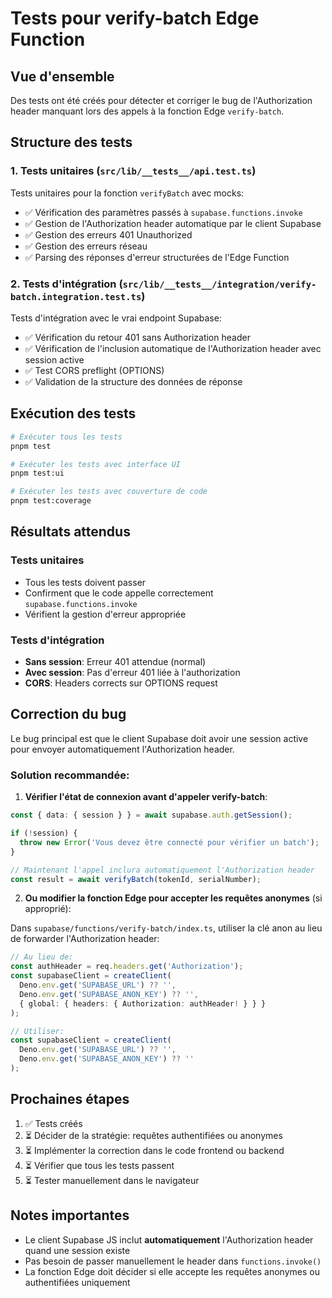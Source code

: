 # Tests pour verify-batch Edge Function

## Vue d'ensemble

Des tests ont été créés pour détecter et corriger le bug de l'Authorization header manquant lors des appels à la fonction Edge `verify-batch`.

## Structure des tests

### 1. Tests unitaires (`src/lib/__tests__/api.test.ts`)

Tests unitaires pour la fonction `verifyBatch` avec mocks:

- ✅ Vérification des paramètres passés à `supabase.functions.invoke`
- ✅ Gestion de l'Authorization header automatique par le client Supabase
- ✅ Gestion des erreurs 401 Unauthorized
- ✅ Gestion des erreurs réseau
- ✅ Parsing des réponses d'erreur structurées de l'Edge Function

### 2. Tests d'intégration (`src/lib/__tests__/integration/verify-batch.integration.test.ts`)

Tests d'intégration avec le vrai endpoint Supabase:

- ✅ Vérification du retour 401 sans Authorization header
- ✅ Vérification de l'inclusion automatique de l'Authorization header avec session active
- ✅ Test CORS preflight (OPTIONS)
- ✅ Validation de la structure des données de réponse

## Exécution des tests

```bash
# Exécuter tous les tests
pnpm test

# Exécuter les tests avec interface UI
pnpm test:ui

# Exécuter les tests avec couverture de code
pnpm test:coverage
```

## Résultats attendus

### Tests unitaires
- Tous les tests doivent passer
- Confirment que le code appelle correctement `supabase.functions.invoke`
- Vérifient la gestion d'erreur appropriée

### Tests d'intégration
- **Sans session**: Erreur 401 attendue (normal)
- **Avec session**: Pas d'erreur 401 liée à l'authorization
- **CORS**: Headers corrects sur OPTIONS request

## Correction du bug

Le bug principal est que le client Supabase doit avoir une session active pour envoyer automatiquement l'Authorization header.

### Solution recommandée:

1. **Vérifier l'état de connexion avant d'appeler verify-batch**:

```typescript
const { data: { session } } = await supabase.auth.getSession();

if (!session) {
  throw new Error('Vous devez être connecté pour vérifier un batch');
}

// Maintenant l'appel inclura automatiquement l'Authorization header
const result = await verifyBatch(tokenId, serialNumber);
```

2. **Ou modifier la fonction Edge pour accepter les requêtes anonymes** (si approprié):

Dans `supabase/functions/verify-batch/index.ts`, utiliser la clé anon au lieu de forwarder l'Authorization header:

```typescript
// Au lieu de:
const authHeader = req.headers.get('Authorization');
const supabaseClient = createClient(
  Deno.env.get('SUPABASE_URL') ?? '',
  Deno.env.get('SUPABASE_ANON_KEY') ?? '',
  { global: { headers: { Authorization: authHeader! } } }
);

// Utiliser:
const supabaseClient = createClient(
  Deno.env.get('SUPABASE_URL') ?? '',
  Deno.env.get('SUPABASE_ANON_KEY') ?? ''
);
```

## Prochaines étapes

1. ✅ Tests créés
2. ⏳ Décider de la stratégie: requêtes authentifiées ou anonymes
3. ⏳ Implémenter la correction dans le code frontend ou backend
4. ⏳ Vérifier que tous les tests passent
5. ⏳ Tester manuellement dans le navigateur

## Notes importantes

- Le client Supabase JS inclut **automatiquement** l'Authorization header quand une session existe
- Pas besoin de passer manuellement le header dans `functions.invoke()`
- La fonction Edge doit décider si elle accepte les requêtes anonymes ou authentifiées uniquement
